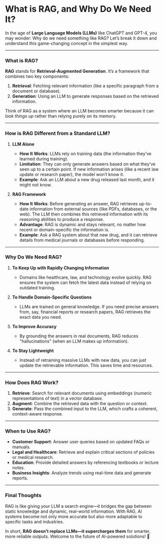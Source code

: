 # What is RAG, and Why Do We Need It?  

In the age of **Large Language Models (LLMs)** like ChatGPT and GPT-4, you may wonder: Why do we need something like RAG? Let’s break it down and understand this game-changing concept in the simplest way.

---

### **What is RAG?**  
**RAG** stands for **Retrieval-Augmented Generation**. It’s a framework that combines two key components:  
1. **Retrieval**: Fetching relevant information (like a specific paragraph from a document or database).  
2. **Generation**: Using an LLM to generate responses based on the retrieved information.  

Think of RAG as a system where an LLM becomes smarter because it can *look things up* rather than relying purely on its memory.

---

### **How is RAG Different from a Standard LLM?**

1. **LLM Alone**  
   - **How It Works**: LLMs rely on training data (the information they’ve learned during training).  
   - **Limitation**: They can only generate answers based on what they’ve seen up to a certain point. If new information arises (like a recent law update or research paper), the model won’t know it.  
   - **Example**: Ask an LLM about a new drug released last month, and it might not know.  

2. **RAG Framework**  
   - **How It Works**: Before generating an answer, RAG retrieves up-to-date information from external sources (like PDFs, databases, or the web). The LLM then combines this retrieved information with its reasoning abilities to produce a response.  
   - **Advantage**: RAG is dynamic and stays relevant, no matter how recent or domain-specific the information is.  
   - **Example**: Ask a RAG system about that new drug, and it can retrieve details from medical journals or databases before responding.

---

### **Why Do We Need RAG?**  

1. **To Keep Up with Rapidly Changing Information**  
   - Domains like healthcare, law, and technology evolve quickly. RAG ensures the system can fetch the latest data instead of relying on outdated training.

2. **To Handle Domain-Specific Questions**  
   - LLMs are trained on general knowledge. If you need precise answers from, say, financial reports or research papers, RAG retrieves the exact data you need.

3. **To Improve Accuracy**  
   - By grounding the answers in real documents, RAG reduces "hallucinations" (when an LLM makes up information).

4. **To Stay Lightweight**  
   - Instead of retraining massive LLMs with new data, you can just update the retrievable information. This saves time and resources.

---

### **How Does RAG Work?**  

1. **Retrieve**: Search for relevant documents using embeddings (numeric representations of text) in a vector database.  
2. **Augment**: Combine the retrieved data with the question or context.  
3. **Generate**: Pass the combined input to the LLM, which crafts a coherent, context-aware response.

---

### **When to Use RAG?**  

- **Customer Support**: Answer user queries based on updated FAQs or manuals.  
- **Legal and Healthcare**: Retrieve and explain critical sections of policies or medical research.  
- **Education**: Provide detailed answers by referencing textbooks or lecture notes.  
- **Business Insights**: Analyze trends using real-time data and generate reports.  

---

### **Final Thoughts**  

RAG is like giving your LLM a search engine—it bridges the gap between static knowledge and dynamic, real-world information. With RAG, AI systems become not only more accurate but also more adaptable to specific tasks and industries.  

In short, **RAG doesn’t replace LLMs—it supercharges them** for smarter, more reliable outputs. Welcome to the future of AI-powered solutions! 🚀